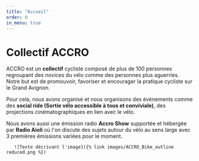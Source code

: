 ```yaml
---
title: "Accueil"
order: 0
in_menu: true
---
```

# Collectif ACCRO  


ACCRO est un **collectif**  cycliste composé de plus de 100 personnes regroupant des novices du vélo comme des personnes plus aguerries. Notre but est de promouvoir, favoriser et encourager la pratique cycliste sur le Grand Avignon. 

Pour cela, nous avons organisé et nous organisons des évènements comme des **social ride (Sortie vélo accessible à tous et conviviale)**, des projections cinématographiques en lien avec le vélo.

Nous avons aussi une émission radio **Accro Show** supportée et hébergée par **Radio Aioli** où l'on discute des sujets autour du vélo au sens large avec 3 premières émissions variées pour le moment. 

       ![Texte décrivant l'image]({% link images/ACCRO_Bike_outline reduced.png %}) 